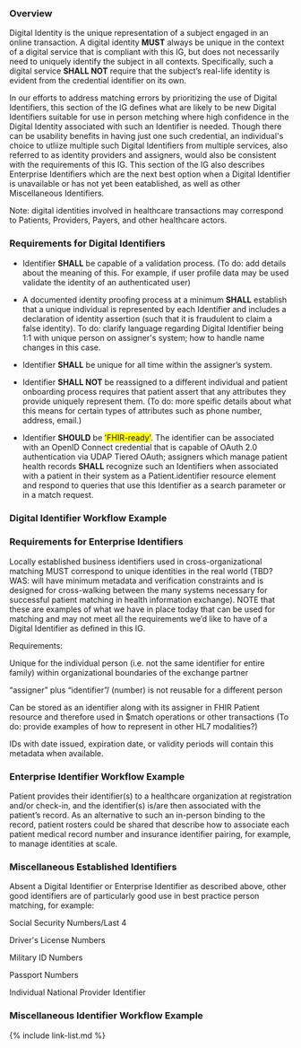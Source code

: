 ### Overview

Digital Identity is the unique representation of a subject engaged in an online transaction. A digital identity **MUST** always be unique in the context of a digital service that is compliant with this IG, but does not necessarily need to uniquely identify the subject in all contexts. Specifically, such a digital service **SHALL NOT** require that the subject’s real-life identity is evident from the credential identifier on its own. 

In our efforts to address matching errors by prioritizing the use of Digital Identifiers, this section of the IG defines what are likely to be new Digital Identifiers suitable for use in person metching where high confidence in the Digital Identity associated with such an Identifier is needed. Though there can be usability benefits in having just one such credential, an individual's choice to utliize multiple such Digital Identifiers from multiple services, also referred to as identity providers and assigners, would also be consistent with the requirements of this IG. This section of the IG also describes Enterprise Identifiers which are the next best option when a Digital Identifier is unavailable or has not yet been eatablished, as well as other Miscellaneous Identifiers.

Note: digital identities involved in healthcare transactions may correspond to Patients, Providers, Payers, and other healthcare actors.

### Requirements for Digital Identifiers 

- Identifier **SHALL** be capable of a validation process. (To do: add details about the meaning of this. For example, if user profile data may be used validate the identity of an authenticated user)

- A documented identity proofing process at a minimum **SHALL** establish that a unique individual is represented by each Identifier and includes a declaration of identity assertion (such that it is fraudulent to claim a false identity). To do: clarify language regarding Digital Identifier being 1:1 with unique person on assigner's system; how to handle name changes in this case.

- Identifier **SHALL** be unique for all time within the assigner’s system.

- Identifier **SHALL NOT** be reassigned to a different individual and patient onboarding process requires that patient assert that any attributes they provide uniquely represent them. (To do: more speific details about what this means for certain types of attributes such as phone number, address, email.)

- Identifier **SHOULD** be <span style="background-color:yellow">'FHIR-ready'</span>. The identifier can be associated with an OpenID Connect credential that is capable of OAuth 2.0 authentication via UDAP Tiered OAuth; assigners which manage patient health records **SHALL** recognize such an Identifiers when associated with a patient in their system as a Patient.identifier resource element and respond to queries that use this Identifier as a search parameter or in a match request.

### Digital Identifier Workflow Example

### Requirements for Enterprise Identifiers

Locally established business identifiers used in cross-organizational matching MUST correspond to unique identities in the real world (TBD? WAS: will have minimum metadata and verification constraints and is designed for cross-walking between the many systems necessary for successful patient matching in health information exchange). NOTE that these are examples of what we have in place today that can be used for matching and may not meet all the requirements we’d like to have of a Digital Identifier as defined in this IG.

Requirements:

Unique for the individual person (i.e. not the same identifier for entire family) within organizational boundaries of the exchange partner 

“assigner” plus “identifier”/ (number) is not reusable for a different person

Can be stored as an identifier along with its assigner in FHIR Patient resource and therefore used in $match operations or other transactions (To do: provide examples of how to represent in other HL7 modalities?)

IDs with date issued, expiration date, or validity periods will contain this metadata when available.

### Enterprise Identifier Workflow Example

Patient provides their identifier(s) to a healthcare organization at registration and/or check-in, and the identifier(s) is/are then associated with the patient’s record. As an alternative to such an in-person binding to the record, patient rosters could be shared that describe how to associate each patient medical record number and insurance identifier pairing, for example, to manage identities at scale.

### Miscellaneous Established Identifiers

Absent a Digital Identifier or Enterprise Identifier as described above, other good identifiers are of particularly good use in best practice person matching, for example:

Social Security Numbers/Last 4

Driver's License Numbers

Military ID Numbers

Passport Numbers

Individual National Provider Identifier

### Miscellaneous Identifier Workflow Example



{% include link-list.md %}
